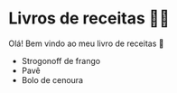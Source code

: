# Livros de receitas :woman_cook:

Olá! Bem vindo ao meu livro de receitas :book:

- Strogonoff de frango
- Pavê
- Bolo de cenoura
